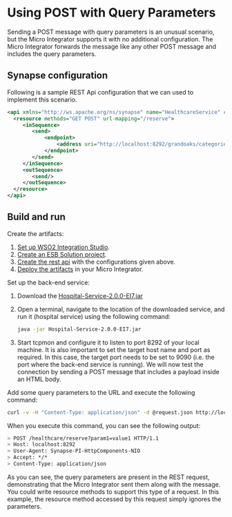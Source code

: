 # Using POST with Query Parameters
Sending a POST message with query parameters is an unusual scenario, but the Micro Integrator supports it with no additional configuration. The Micro Integrator forwards the message like any other POST message and includes the query parameters.

## Synapse configuration 

Following is a sample REST Api configuration that we can used to implement this scenario. 

```xml      
<api xmlns="http://ws.apache.org/ns/synapse" name="HealthcareService" context="/healthcare">
  <resource methods="GET POST" url-mapping="/reserve">
     <inSequence>
        <send>
            <endpoint>
                <address uri="http://localhost:8292/grandoaks/categories/surgery"/>
            </endpoint>
        </send>
     </inSequence>
     <outSequence>
        <send/>
     </outSequence>
  </resource>
</api>
```
## Build and run

Create the artifacts:

1. [Set up WSO2 Integration Studio](../../../../develop/installing-WSO2-Integration-Studio).
2. [Create an ESB Solution project](../../../../develop/creating-projects/#esb-config-project).
3. [Create the rest api](../../../../develop/creating-artifacts/creating-an-api) with the configurations given above.
4. [Deploy the artifacts](../../../../develop/deploy-and-run) in your Micro Integrator.

Set up the back-end service:

1. Download the [Hospital-Service-2.0.0-EI7.jar](https://github.com/wso2-docs/WSO2_EI/blob/master/Back-End-Service/Hospital-Service-JDK11-2.0.0.jar)
2. Open a terminal, navigate to the location of the downloaded service, and run it (hospital service) using the following command:

    ```bash
    java -jar Hospital-Service-2.0.0-EI7.jar
    ```
    
3. Start tcpmon and configure it to listen to port 8292 of your local machine. It is also important to set the target host name and port as required. In this case, the target port needs to be set to 9090 (i.e. the port where the back-end service is running). We will now test the connection by sending a POST message that includes a payload inside an HTML body.

Add some query parameters to the URL and execute the following command:

```bash
curl -v -H "Content-Type: application/json" -d @request.json http://localhost:8290/healthcare/reserve?param1=value1&param2=value2 -X POST
```

When you execute this command, you can see the following output:

```bash
> POST /healthcare/reserve?param1=value1 HTTP/1.1
> Host: localhost:8292
> User-Agent: Synapse-PI-HttpComponents-NIO
> Accept: */*
> Content-Type: application/json
```

As you can see, the query parameters are present in the REST request, demonstrating that the Micro Integrator sent them along with the message. You could write resource methods to support this type of a request. In this example, the resource method accessed by this request simply ignores the parameters.
